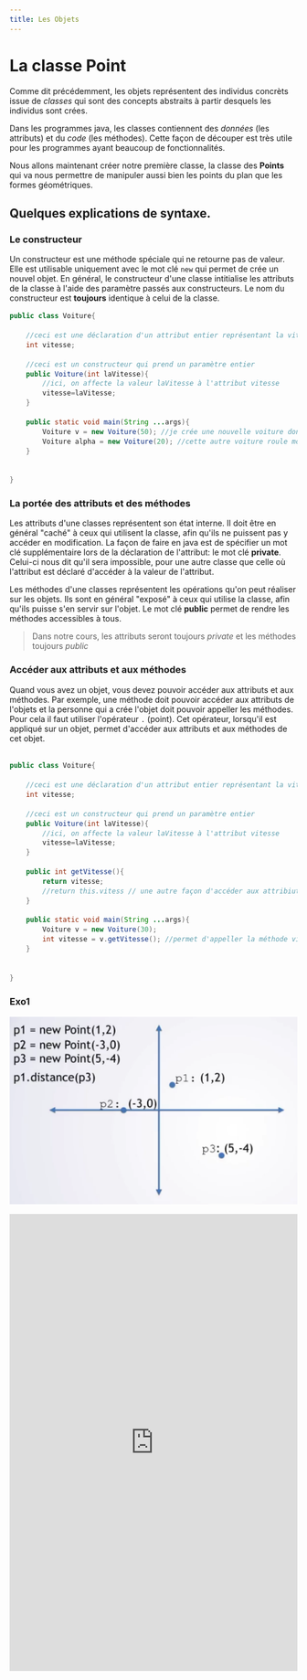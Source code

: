 ```yaml
---
title: Les Objets
---
```


# La classe Point
Comme dit précédemment, les objets représentent des individus concrèts issue de *classes* qui sont des concepts abstraits à partir desquels les individus sont crées.

Dans les programmes java, les classes contiennent des *données* (les attributs) et du *code* (les méthodes). Cette façon de découper est très utile pour les programmes ayant beaucoup de fonctionnalités.

Nous allons maintenant créer notre première classe, la classe des **Points** qui va nous permettre de manipuler aussi bien les points du plan que les formes géométriques.

## Quelques explications de syntaxe.

### Le constructeur

Un constructeur est une méthode spéciale qui ne retourne pas de valeur. Elle est utilisable uniquement avec le mot clé `new` qui permet de crée un nouvel objet. En général, le constructeur d'une classe intitialise les attributs de la classe à l'aide des paramètre passés aux constructeurs.
Le nom du constructeur est **toujours** identique à celui de la classe.

```java
public class Voiture{

    //ceci est une déclaration d'un attribut entier représentant la vitesse d'une voiture
    int vitesse;

    //ceci est un constructeur qui prend un paramètre entier
    public Voiture(int laVitesse){
        //ici, on affecte la valeur laVitesse à l'attribut vitesse
        vitesse=laVitesse;
    }

    public static void main(String ...args){
        Voiture v = new Voiture(50); //je crée une nouvelle voiture dont la vitesse est de 50.
        Voiture alpha = new Voiture(20); //cette autre voiture roule moins vite
    }

    
}

```

### La portée des attributs et des méthodes

Les attributs d'une classes représentent son état interne. Il doit être en général "caché" à ceux qui utilisent la classe, afin qu'ils ne puissent pas y accéder en modification. La façon de faire en java est de spécifier un mot clé supplémentaire lors de la déclaration de l'attribut: le mot clé **private**.
Celui-ci nous dit qu'il sera impossible, pour une autre classe que celle où l'attribut est déclaré d'accéder à la valeur de l'attribut.

Les méthodes d'une classes représentent les opérations qu'on peut réaliser sur les objets. Ils sont en général "exposé" à ceux qui utilise la classe, afin qu'ils puisse s'en servir sur l'objet. Le mot clé **public** permet de rendre les méthodes accessibles à tous.

> Dans notre cours, les attributs seront toujours *private* et les méthodes toujours *public*
>

### Accéder aux attributs et aux méthodes

Quand vous avez un objet, vous devez pouvoir accéder aux attributs et aux méthodes. Par exemple, une méthode doit pouvoir accéder aux attributs de l'objets et la personne qui a crée l'objet doit pouvoir appeller les méthodes.
Pour cela il faut utiliser l'opérateur `.` (point). Cet opérateur, lorsqu'il est appliqué sur un objet, permet d'accéder aux attributs et aux méthodes de cet objet.

```java

public class Voiture{

    //ceci est une déclaration d'un attribut entier représentant la vitesse d'une voiture
    int vitesse;

    //ceci est un constructeur qui prend un paramètre entier
    public Voiture(int laVitesse){
        //ici, on affecte la valeur laVitesse à l'attribut vitesse
        vitesse=laVitesse;
    }

    public int getVitesse(){
        return vitesse;
        //return this.vitess // une autre façon d'accéder aux attribiuts de l'objet en cours: les faires précéder du mot-clé this qui représente l'objet en cours (comme le self de python)
    }

    public static void main(String ...args){
        Voiture v = new Voiture(30);
        int vitesse = v.getVitesse(); //permet d'appeller la méthode vitesse() depuis l'objet v
    }

    
}


```

### Exo1

![calcul de distance dans le plan](img/distance.png)

<iframe src="https://java.miage.dev?gistId=2c0d305cfba4c2e7b60aae8b92ef6fd1" width="100%" height="800" frameborder="0" marginwidth="0" marginheight="0" allowfullscreen></iframe>

